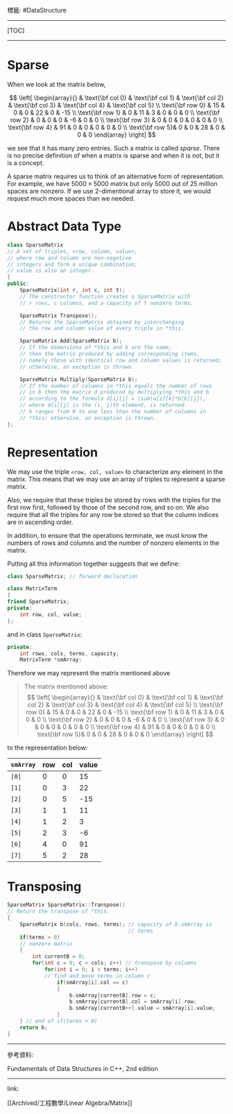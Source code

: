 標籤: #DataStructure 

---

[TOC]

---

# Sparse

When we look at the matrix below, 

$$
\left[
	\begin{array}{}
		& \text{\bf col 0} & \text{\bf col 1} & 
		\text{\bf col 2} & \text{\bf col 3} & 
		\text{\bf col 4} & \text{\bf col 5} \\
		\text{\bf row 0} & 15 & 0 & 0 & 22 & 0 & -15 \\
		\text{\bf row 1} & 0 & 11 & 3 & 0 & 0 & 0 \\
		\text{\bf row 2} & 0 & 0 & 0 & -6 & 0 & 0 \\
		\text{\bf row 3} & 0 & 0 & 0 & 0 & 0 & 0 \\
		\text{\bf row 4} & 91 & 0 & 0 & 0 & 0 & 0 \\
		\text{\bf row 5}& 0 & 0 & 28 & 0 & 0 & 0
	\end{array}
\right]
$$

we see that it has many zero entries. Such a matrix is called *sparse*. There is no precise definition of when a matrix is sparse and when it is not, but it is a concept.

A sparse matrix requires us to think of an alternative form of representation. For example, we have $5000 \times 5000$ matrix but only $5000$ out of $25$ million spaces are nonzero. If we use 2-dimentional array to store it, we would request much more spaces than we needed.

# Abstract Data Type

```cpp
class SparseMatrix
// A set of triples, <row, column, value>, 
// where row and column are non-negative 
// integers and form a unique combination;
// value is also an integer.
{
public:
	SparseMatrix(int r, int c, int t);
	// The constructor function creates a SparseMatrix with
	// r rows, c columns, and a capacity of t nonzero terms.

	SparseMatrix Transpose();
	// Returns the SparseMatrix obtained by interchanging 
	// the row and column value of every triple in *this.

	SparseMatrix Add(SparseMatrix b);
	// If the dimensions of *this and b are the same,
	// then the matrix produced by adding corresponding items,
	// namely those with identical row and column values is returned;
	// otherwise, an exception is thrown.

	SparseMatrix Multiply(SparseMatrix b);
	// If the number of columns in *this equals the number of rows 
	// in b then the matrix d produced by multiplying *this and b 
	// according to the formula d[i][j] = \sum(a[i][k]*b[k][j]),
	// where d[i][j] is the (i, j)th element, is returned.
	// k ranges from 0 to one less than the number of columns in 
	// *this; otherwise, an exception is thrown.
};
```

# Representation

We may use the triple `<row, col, value>` to characterize any element in the matrix. This means that we may use an array of triples to represent a sparse matrix.

Also, we require that these triples be stored by rows with the triples for the first row first, followed by those of the second row, and so on. We also require that all the triples for any row be stored so that the column indices are in ascending order.

In addition, to ensure that the operations terminate, we must know the numbers of rows and columns and the number of nonzero elements in the matrix.

Putting all this information together suggests that we define:

```cpp
class SparseMatrix; // forward declaration

class MatrixTerm
{
friend SparseMatrix;
private:
	int row, col, value;
};
```

and in class `SparseMatrix`:

```cpp
private:
	int rows, cols, terms, capacity;
	MatrixTerm *smArray;
```

Therefore we may represent the matrix mentioned above

> The matrix mentioned above:
> $$
> \left[
> 	\begin{array}{}
> 		& \text{\bf col 0} & \text{\bf col 1} & 
> 		\text{\bf col 2} & \text{\bf col 3} & 
> 		\text{\bf col 4} & \text{\bf col 5} \\
> 		\text{\bf row 0} & 15 & 0 & 0 & 22 & 0 & -15 \\
> 		\text{\bf row 1} & 0 & 11 & 3 & 0 & 0 & 0 \\
> 		\text{\bf row 2} & 0 & 0 & 0 & -6 & 0 & 0 \\
> 		\text{\bf row 3} & 0 & 0 & 0 & 0 & 0 & 0 \\
> 		\text{\bf row 4} & 91 & 0 & 0 & 0 & 0 & 0 \\
> 		\text{\bf row 5}& 0 & 0 & 28 & 0 & 0 & 0
> 	\end{array}
> \right]
> $$

to the representation below:

| `smArray` | row | col | value |
| --------- | --- | --- | ----- |
| `[0]`     | 0   | 0   | 15    |
| `[1]`     | 0   | 3   | 22    |
| `[2]`     | 0   | 5   | -15   |
| `[3]`     | 1   | 1   | 11    |
| `[4]`     | 1   | 2   | 3     |
| `[5]`     | 2   | 3   | -6    |
| `[6]`     | 4   | 0   | 91    |
| `[7]`     | 5   | 2   | 28    |


# Transposing

```cpp
SparseMatrix SparseMatrix::Transpose()
// Return the transpose of *this.
{
	SparseMatrix b(cols, rows, terms); // capacity of b.smArray is 
									   // terms
	if(terms > 0)
	// nonzero matrix
	{
		int currentB = 0;
		for(int c = 0; c < cols; c++) // transpose by columns
			for(int i = 0; i < terms; i++)
			// find and move terms in column c
				if(smArray[i].col == c)
				{
					b.smArray[currentB].row = c;
					b.smArray[currentB].col = smArray[i].row;
					b.smArray[currentB++].value = smArray[i].value;
				}
	} // end of if(terms > 0)
	return b;
}
```

---

參考資料:

Fundamentals of Data Structures in C++, 2nd edition

---

link:

[[Archived/工程數學/Linear Algebra/Matrix]]